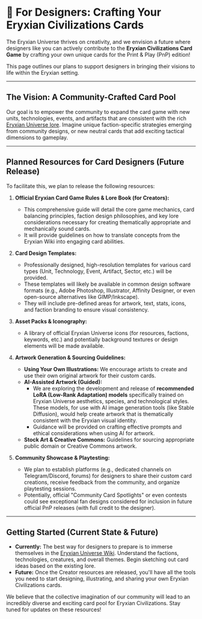 # 🎨 For Designers: Crafting Your Eryxian Civilizations Cards

The Eryxian Universe thrives on creativity, and we envision a future where designers like you can actively contribute to the **Eryxian Civilizations Card Game** by crafting your own unique cards for the Print & Play (PnP) edition!

This page outlines our plans to support designers in bringing their visions to life within the Eryxian setting.

---

## The Vision: A Community-Crafted Card Pool

Our goal is to empower the community to expand the card game with new units, technologies, events, and artifacts that are consistent with the rich [Eryxian Universe lore](https://github.com/eryxgames/eryxian/wiki). Imagine unique faction-specific strategies emerging from community designs, or new neutral cards that add exciting tactical dimensions to gameplay.

---

## Planned Resources for Card Designers (Future Release)

To facilitate this, we plan to release the following resources:

1.  **Official Eryxian Card Game Rules & Lore Book (for Creators):**
    *   This comprehensive guide will detail the core game mechanics, card balancing principles, faction design philosophies, and key lore considerations necessary for creating thematically appropriate and mechanically sound cards.
    *   It will provide guidelines on how to translate concepts from the Eryxian Wiki into engaging card abilities.

2.  **Card Design Templates:**
    *   Professionally designed, high-resolution templates for various card types (Unit, Technology, Event, Artifact, Sector, etc.) will be provided.
    *   These templates will likely be available in common design software formats (e.g., Adobe Photoshop, Illustrator, Affinity Designer, or even open-source alternatives like GIMP/Inkscape).
    *   They will include pre-defined areas for artwork, text, stats, icons, and faction branding to ensure visual consistency.

3.  **Asset Packs & Iconography:**
    *   A library of official Eryxian Universe icons (for resources, factions, keywords, etc.) and potentially background textures or design elements will be made available.

4.  **Artwork Generation & Sourcing Guidelines:**
    *   **Using Your Own Illustrations:** We encourage artists to create and use their own original artwork for their custom cards.
    *   **AI-Assisted Artwork (Guided):**
        *   We are exploring the development and release of **recommended LoRA (Low-Rank Adaptation) models** specifically trained on Eryxian Universe aesthetics, species, and technological styles. These models, for use with AI image generation tools (like Stable Diffusion), would help create artwork that is thematically consistent with the Eryxian visual identity.
        *   Guidance will be provided on crafting effective prompts and ethical considerations when using AI for artwork.
    *   **Stock Art & Creative Commons:** Guidelines for sourcing appropriate public domain or Creative Commons artwork.

5.  **Community Showcase & Playtesting:**
    *   We plan to establish platforms (e.g., dedicated channels on Telegram/Discord, forums) for designers to share their custom card creations, receive feedback from the community, and organize playtesting sessions.
    *   Potentially, official "Community Card Spotlights" or even contests could see exceptional fan designs considered for inclusion in future official PnP releases (with full credit to the designer).

---

## Getting Started (Current State & Future)

*   **Currently:** The best way for designers to prepare is to immerse themselves in the [Eryxian Universe Wiki](https://github.com/eryxgames/eryxian/wiki). Understand the factions, technologies, creatures, and overall themes. Begin sketching out card ideas based on the existing lore.
*   **Future:** Once the Creator resources are released, you'll have all the tools you need to start designing, illustrating, and sharing your own Eryxian Civilizations cards.

We believe that the collective imagination of our community will lead to an incredibly diverse and exciting card pool for Eryxian Civilizations. Stay tuned for updates on these resources!
